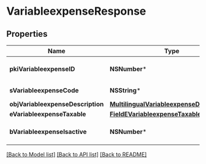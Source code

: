 # VariableexpenseResponse

## Properties
Name | Type | Description | Notes
------------ | ------------- | ------------- | -------------
**pkiVariableexpenseID** | **NSNumber*** | The unique ID of the Variableexpense | 
**sVariableexpenseCode** | **NSString*** | The code of the Variableexpense | [optional] 
**objVariableexpenseDescription** | [**MultilingualVariableexpenseDescription***](MultilingualVariableexpenseDescription.md) |  | 
**eVariableexpenseTaxable** | [**FieldEVariableexpenseTaxable***](FieldEVariableexpenseTaxable.md) |  | [optional] 
**bVariableexpenseIsactive** | **NSNumber*** | Whether the variableexpense is active or not | [optional] 

[[Back to Model list]](../README.md#documentation-for-models) [[Back to API list]](../README.md#documentation-for-api-endpoints) [[Back to README]](../README.md)



